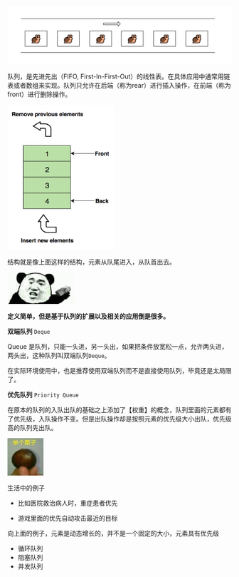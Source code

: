 ![image-20200318201559547](../.vuepress/public/image-20200318201559547.png)

队列，是先进先出（FIFO, First-In-First-Out）的线性表。在具体应用中通常用链表或者数组来实现。队列只允许在后端（称为rear）进行插入操作，在前端（称为front）进行删除操作。

<img src="../.vuepress/public/2019-03-27-queue.png" alt="img" style="zoom: 80%;" />



结构就是像上面这样的结构，元素从队尾进入，从队首出去。

<img src="../.vuepress/public/006APoFYly1fze2lhinuqg305702h40e.gif" alt="çç«å¤´æç å¤´ GIFå¨å¾" style="zoom:80%;" />



**定义简单，但是基于队列的扩展以及相关的应用倒是很多。**





**双端队列** `Deque`

Queue 是队列，只能一头进，另一头出，如果把条件放宽松一点，允许两头进，两头出，这种队列叫双端队列`Deque`。

在实际环境使用中，也是推荐使用双端队列而不是直接使用队列，毕竟还是太局限了。







**优先队列** `Priority Queue`

在原本的队列的入队出队的基础之上添加了【权重】的概念，队列里面的元素都有了优先级，入队操作不变。但是出队操作却是按照元素的优先级大小出队，优先级高的队列先出队。



<img src="../.vuepress/public/6af89bc8gw1f8odxt4z16j202t02x0si.jpg" alt="ä¸¾ä¸ªä¾å­ï¼ä¸¾ä¸ªæ å­_ä¸¾ä¸ª_æ å­_ä¾å­è¡¨æ" style="zoom:80%;" />

生活中的例子
- 比如医院救治病人时，重症患者优先

- 游戏里面的优先自动攻击最近的目标

  

向上面的例子，元素是动态增长的，并不是一个固定的大小，元素具有优先级







- 循环队列
- 阻塞队列
- 并发队列